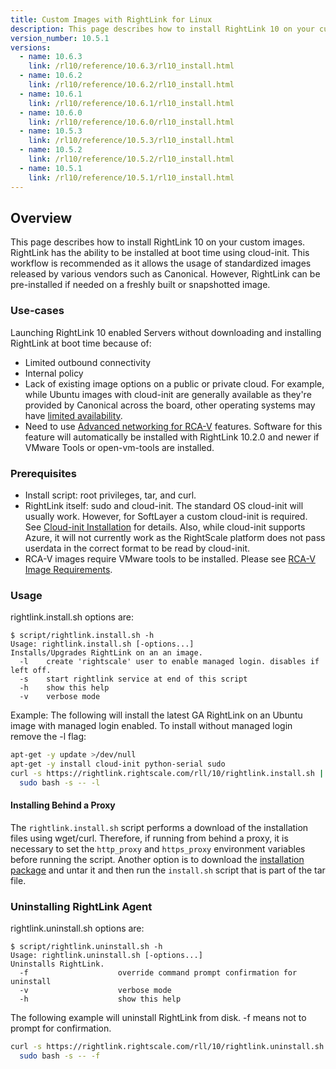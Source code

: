 ```yaml
---
title: Custom Images with RightLink for Linux
description: This page describes how to install RightLink 10 on your custom images. RightLink has the ability to be installed at boot time using cloud-init.
version_number: 10.5.1
versions:
  - name: 10.6.3
    link: /rl10/reference/10.6.3/rl10_install.html
  - name: 10.6.2
    link: /rl10/reference/10.6.2/rl10_install.html
  - name: 10.6.1
    link: /rl10/reference/10.6.1/rl10_install.html
  - name: 10.6.0
    link: /rl10/reference/10.6.0/rl10_install.html
  - name: 10.5.3
    link: /rl10/reference/10.5.3/rl10_install.html
  - name: 10.5.2
    link: /rl10/reference/10.5.2/rl10_install.html
  - name: 10.5.1
    link: /rl10/reference/10.5.1/rl10_install.html
---
```


## Overview

This page describes how to install RightLink 10 on your custom images. RightLink has the ability to be installed at boot time using cloud-init. This workflow is recommended as it allows the usage of standardized images released by various vendors such as Canonical. However, RightLink can be pre-installed if needed on a freshly built or snapshotted image.

### Use-cases

Launching RightLink 10 enabled Servers without downloading and installing RightLink at boot time because of:
- Limited outbound connectivity
- Internal policy
- Lack of existing image options on a public or private cloud. For example, while Ubuntu images with cloud-init are generally available as they're provided by Canonical across the board, other operating systems may have [limited availability](/rl10/os_use_case_cloud_support.html).
- Need to use [Advanced networking for RCA-V](rl10_rcav.html) features. Software for this feature will automatically be installed with RightLink 10.2.0 and newer if VMware Tools or open-vm-tools are installed.

### Prerequisites

- Install script: root privileges, tar, and curl.
- RightLink itself: sudo and cloud-init. The standard OS cloud-init will usually work. However, for SoftLayer a custom cloud-init is required. See [Cloud-init Installation](rl10_cloud_init_installation.html) for details. Also, while cloud-init supports Azure, it will not currently work as the RightScale platform does not pass userdata in the correct format to be read by cloud-init.
- RCA-V images require VMware tools to be installed. Please see [RCA-V Image Requirements](/rcav/v3.0/rcav_image_requirements.html).

### Usage

rightlink.install.sh options are:
  ~~~
  $ script/rightlink.install.sh -h
  Usage: rightlink.install.sh [-options...]
  Installs/Upgrades RightLink on an an image.
    -l    create 'rightscale' user to enable managed login. disables if left off.
    -s    start rightlink service at end of this script
    -h    show this help
    -v    verbose mode
  ~~~

Example:
The following will install the latest GA RightLink on an Ubuntu image with managed login enabled. To install without managed login remove the -l flag:
  ~~~ bash
  apt-get -y update >/dev/null
  apt-get -y install cloud-init python-serial sudo
  curl -s https://rightlink.rightscale.com/rll/10/rightlink.install.sh |
    sudo bash -s -- -l
  ~~~

#### Installing Behind a Proxy

The `rightlink.install.sh` script performs a download of the installation files using wget/curl. Therefore, if running from behind a proxy, it is necessary to set the `http_proxy` and `https_proxy` environment variables before running the script. Another option is to download the [installation package](https://rightlink.rightscale.com/rll/10.5.1/rightlink.tgz) and untar it and then run the `install.sh` script that is part of the tar file.

### Uninstalling RightLink Agent

rightlink.uninstall.sh options are:
  ~~~
  $ script/rightlink.uninstall.sh -h
  Usage: rightlink.uninstall.sh [-options...]
  Uninstalls RightLink.
    -f                    override command prompt confirmation for uninstall
    -v                    verbose mode
    -h                    show this help
  ~~~

The following example will uninstall RightLink from disk. -f means not to prompt for confirmation.
  ~~~ bash
  curl -s https://rightlink.rightscale.com/rll/10/rightlink.uninstall.sh |
    sudo bash -s -- -f
  ~~~
